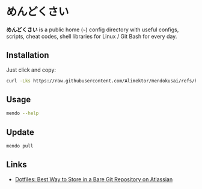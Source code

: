 # めんどくさい #

**めんどくさい** is a public home (`~`) config directory with useful configs, scripts, cheat codes, shell libraries for Linux / Git Bash for every day.

## Installation ##

Just click and copy:

```bash
curl -Lks https://raw.githubusercontent.com/Alimektor/mendokusai/refs/heads/main/.config/mendokusai/install/install.sh | /usr/bin/env -S bash -e
```

## Usage ##

```bash
mendo --help
```

## Update ##

```bash
mendo pull
```

## Links ##

- [Dotfiles: Best Way to Store in a Bare Git Repository on Atlassian](https://www.atlassian.com/git/tutorials/dotfiles)
